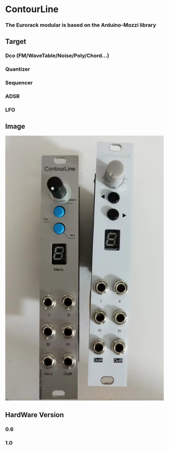 # ContourLine
### The Eurorack modular is based on the Arduino-Mozzi library
## Target
### Dco (FM/WaveTable/Noise/Poly/Chord...)
### Quantizer
### Sequencer
### ADSR
### LFO

## Image
![image](contourline1.0.jpg)

## HardWare Version
### 0.6
### 1.0